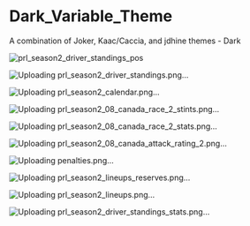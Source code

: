 # Dark_Variable_Theme
A combination of Joker, Kaac/Caccia, and jdhine themes - Dark

![prl_season2_driver_standings_pos](https://github.com/jdhine02/Dark_Variable_Theme/assets/111990188/68ae82af-cabd-474c-90a0-c23a5fd09a55)

![Uploading prl_season2_driver_standings.png…]()

![Uploading prl_season2_calendar.png…]()

![Uploading prl_season2_08_canada_race_2_stints.png…]()

![Uploading prl_season2_08_canada_race_2_stats.png…]()

![Uploading prl_season2_08_canada_attack_rating_2.png…]()

![Uploading penalties.png…]()

![Uploading prl_season2_lineups_reserves.png…]()

![Uploading prl_season2_lineups.png…]()

![Uploading prl_season2_driver_standings_stats.png…]()
